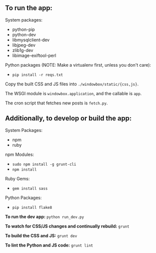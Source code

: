 To run the app:
---------------

System packages:

* python-pip
* python-dev
* libmysqlclient-dev
* libjpeg-dev
* zlib1g-dev
* libimage-exiftool-perl

Python packages (NOTE: Make a virtualenv first, unless you don't care):

* `pip install -r reqs.txt`

Copy the built CSS and JS files into `./windowbox/static/{css,js}`.

The WSGI module is `windowbox.application`, and the callable is `app`.

The cron script that fetches new posts is `fetch.py`.

Additionally, to develop or build the app:
------------------------------------------

System Packages:

* npm
* ruby

npm Modules:

* `sudo npm install -g grunt-cli`
* `npm install`

Ruby Gems:

* `gem install sass`

Python Packages:

* `pip install flake8`

**To run the dev app:** `python run_dev.py`

**To watch for CSS/JS changes and continually rebuild:** `grunt`

**To build the CSS and JS:** `grunt dev`

**To lint the Python and JS code:** `grunt lint`
